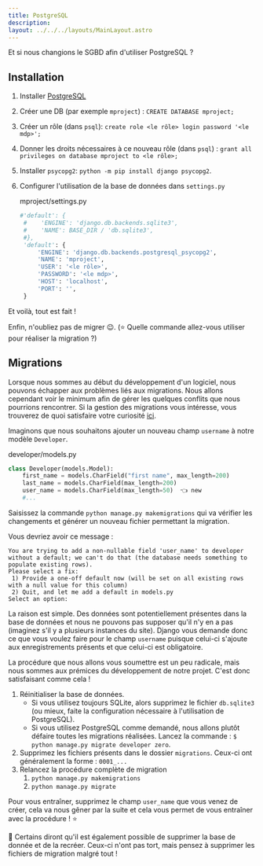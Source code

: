 ```yaml
---
title: PostgreSQL
description: 
layout: ../../../layouts/MainLayout.astro
---
```


Et si nous changions le SGBD afin d'utiliser PostgreSQL ? 

## Installation

1. Installer [PostgreSQL](https://www.postgresql.org/)
2. Créer une DB (par exemple `mproject`) : `CREATE DATABASE mproject;`
3. Créer un rôle (dans `psql`): `create role <le rôle> login password '<le mdp>';`
4. Donner les droits nécessaires à ce nouveau rôle (dans `psql`) : `grant all privileges on database mproject to <le rôle>;`
5. Installer `psycopg2`: `python -m pip install django psycopg2`.
6. Configurer l'utilisation de la base de données dans `settings.py`

   <div class="path">mproject/settings.py</div>

   ``` python
   #'default': {
    #    'ENGINE': 'django.db.backends.sqlite3',
    #    'NAME': BASE_DIR / 'db.sqlite3',
    #},
    'default': {
        'ENGINE': 'django.db.backends.postgresql_psycopg2',
        'NAME': 'mproject',
        'USER': '<le rôle>',
        'PASSWORD': '<le mdp>',
        'HOST': 'localhost',
        'PORT': '',
    }
   ```

Et voilà, tout est fait !

Enfin, n'oubliez pas de migrer 😉. (⭐️ Quelle commande allez-vous utiliser pour réaliser la migration ?)

## Migrations

Lorsque nous sommes au début du développement d'un logiciel, nous pouvons échapper aux problèmes liés aux migrations. Nous allons cependant voir le minimum afin de gérer les quelques conflits que nous pourrions rencontrer. Si la gestion des migrations vous intéresse, vous trouverez de quoi satisfaire votre curiosité [ici](https://docs.djangoproject.com/fr/4.1/topics/migrations/).

Imaginons que nous souhaitons ajouter un nouveau champ `username` à notre modèle `Developer`.

<div class="path">developer/models.py</div>

```python
class Developer(models.Model):
    first_name = models.CharField("first name", max_length=200)
    last_name = models.CharField(max_length=200)
    user_name = models.CharField(max_length=50)  👈 new
    #...
```

Saisissez la commande `python manage.py makemigrations` qui va vérifier les changements et générer un nouveau fichier permettant la migration.

Vous devriez avoir ce message : 
```
You are trying to add a non-nullable field 'user_name' to developer without a default; we can't do that (the database needs something to populate existing rows).
Please select a fix:
 1) Provide a one-off default now (will be set on all existing rows with a null value for this column)
 2) Quit, and let me add a default in models.py
Select an option: 
```

La raison est simple. Des données sont potentiellement présentes dans la base de données et nous ne pouvons pas supposer qu'il n'y en a pas (imaginez s'il y a plusieurs instances du site). Django vous demande donc ce que vous voulez faire pour le champ `username` puisque celui-ci s'ajoute aux enregistrements présents et que celui-ci est obligatoire.

La procédure que nous allons vous soumettre est un peu radicale, mais nous sommes aux prémices du développement de notre projet. C'est donc satisfaisant comme cela !

1. Réinitialiser la base de données.
   * Si vous utilisez toujours SQLite, alors supprimez le fichier `db.sqlite3` (ou mieux, faite la configuration nécessaire à l'utilisation de PostgreSQL).
   * Si vous utilisez PostgreSQL comme demandé, nous allons plutôt défaire toutes les migrations réalisées. Lancez la commande : `$ python manage.py migrate developer zero`.
2. Supprimez les fichiers présents dans le dossier `migrations`. Ceux-ci ont généralement la forme : `0001_...`
3. Relancez la procédure complète de migration
   1. `python manage.py makemigrations`
   2. `python manage.py migrate`

Pour vous entraîner, supprimez le champ `user_name` que vous venez de créer, cela va nous gêner par la suite et cela vous permet de vous entraîner avec la procédure ! ⭐️

📃 Certains diront qu'il est également possible de supprimer la base de donnée et de la recréer. Ceux-ci n'ont pas tort, mais pensez à supprimer les fichiers de migration malgré tout !
